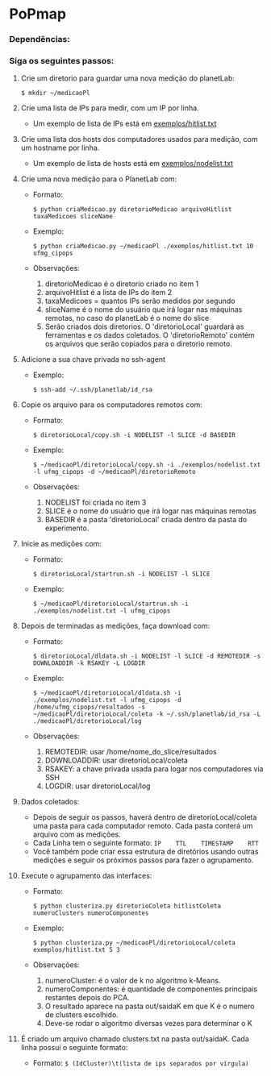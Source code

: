 # PoPmap

### Dependências:



### Siga os seguintes passos:

1. Crie um diretorio para guardar uma nova medição do planetLab:

   ```$ mkdir ~/medicaoPl```
	
1. Crie uma lista de IPs para medir, com um IP por linha.

   * Um exemplo de lista de IPs está em [exemplos/hitlist.txt](exemplos/hitlist.txt)

1. Crie uma lista dos hosts dos computadores usados para medição, com um hostname por linha.
   * Um exemplo de lista de hosts está em [exemplos/nodelist.txt](exemplos/nodelist.txt)

1. Crie uma nova medição para o PlanetLab com:

   * Formato:
	
        ```$ python criaMedicao.py diretorioMedicao arquivoHitlist taxaMedicoes sliceName```

   * Exemplo:
	
       ```$ python criaMedicao.py ~/medicaoPl ./exemplos/hitlist.txt 10 ufmg_cipops```

   * Observações:
	
      1. diretorioMedicao é o diretorio criado no item 1
      1. arquivoHitlist é a lista de IPs do item 2
      1. taxaMedicoes = quantos IPs serão medidos por segundo
      1. sliceName é o nome do usuário que irá logar nas máquinas remotas, no caso do planetLab é o nome do slice
      1. Serão criados dois diretorios. O 'diretorioLocal' guardará as ferramentas e os dados coletados. O 'diretorioRemoto' contém os arquivos que serão copiados para o diretorio remoto.

1. Adicione a sua chave privada no ssh-agent
   
   * Exemplo:

	   ```$ ssh-add ~/.ssh/planetlab/id_rsa```
	
1. Copie os arquivo para os computadores remotos com:

   * Formato:
   
      ```$ diretorioLocal/copy.sh -i NODELIST -l SLICE -d BASEDIR```
   * Exemplo:
   
      ```$ ~/medicaoPl/diretorioLocal/copy.sh -i ./exemplos/nodelist.txt -l ufmg_cipops -d ~/medicaoPl/diretorioRemoto```
   * Observações:
	
      1. NODELIST foi criada no item 3
      1. SLICE é o nome do usuário que irá logar nas máquinas remotas
      1. BASEDIR é a pasta 'diretorioLocal' criada dentro da pasta do experimento.

1. Inicie as medições com:

   * Formato:
   
      ```$ diretorioLocal/startrun.sh -i NODELIST -l SLICE```
   
   * Exemplo:
   
      ```$ ~/medicaoPl/diretorioLocal/startrun.sh -i ./exemplos/nodelist.txt -l ufmg_cipops```

1. Depois de terminadas as medições, faça download com:
   
   * Formato:
   
      ```$ diretorioLocal/dldata.sh -i NODELIST -l SLICE -d REMOTEDIR -s DOWNLOADDIR -k RSAKEY -L LOGDIR```
   
   * Exemplo:
	   
       ```$ ~/medicaoPl/diretorioLocal/dldata.sh -i ./exemplos/nodelist.txt -l ufmg_cipops -d /home/ufmg_cipops/resultados -s ~/medicaoPl/diretorioLocal/coleta -k ~/.ssh/planetlab/id_rsa -L ./medicaoPl/diretorioLocal/log```

   * Observações:
   
      1. REMOTEDIR: usar /home/nome_do_slice/resultados
      1. DOWNLOADDIR: usar diretorioLocal/coleta
      1. RSAKEY: a chave privada usada para logar nos computadores via SSH
      1. LOGDIR: usar diretorioLocal/log

1. Dados coletados:
   * Depois de seguir os passos, haverá dentro de diretorioLocal/coleta uma pasta para cada computador remoto. Cada pasta conterá um arquivo com as medições.
   * Cada Linha tem o seguinte formato: ```IP    TTL    TIMESTAMP    RTT```
   * Você também pode criar essa estrutura de diretórios usando outras medições e seguir os próximos passos para fazer o agrupamento.

1. Execute o agrupamento das interfaces:

   * Formato:
      
      ```$ python clusteriza.py diretorioColeta hitlistColeta numeroClusters numeroComponentes```
   
   * Exemplo:
      
      ```$ python clusteriza.py ~/medicaoPl/diretorioLocal/coleta exemplos/hitlist.txt 5 3```
   
   * Observações:
   
      1. numeroCluster: é o valor de k no algoritmo k-Means.
      1. numeroComponentes: é quantidade de componentes principais restantes depois do PCA.
      1. O resultado aparece na pasta out/saidaK em que K é o numero de clusters escolhido.
      1. Deve-se rodar o algoritmo diversas vezes para determinar o K

1. É criado um arquivo chamado clusters.txt na pasta out/saidaK. Cada linha possui o seguinte formato:
   * Formato:
      ```$ (IdCluster)\t(lista de ips separados por vírgula)```
